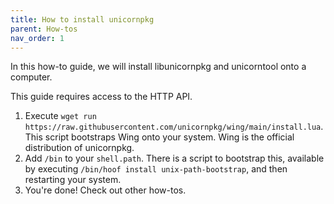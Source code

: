 ```yaml
---
title: How to install unicornpkg
parent: How-tos
nav_order: 1
---
```


In this how-to guide, we will install libunicornpkg and unicorntool onto a computer.

This guide requires access to the HTTP API.

1. Execute `wget run https://raw.githubusercontent.com/unicornpkg/wing/main/install.lua`. This script bootstraps Wing onto your system. Wing is the official distribution of unicornpkg.
2. Add `/bin` to your `shell.path`. There is a script to bootstrap this, available by executing `/bin/hoof install unix-path-bootstrap`, and then restarting your system.
3. You're done! Check out other how-tos.
